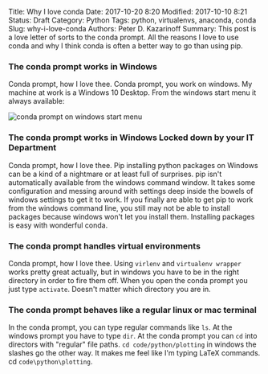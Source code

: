 Title: Why I love conda
Date: 2017-10-20 8:20
Modified: 2017-10-10 8:21
Status: Draft
Category: Python
Tags: python, virtualenvs, anaconda, conda
Slug: why-i-love-conda
Authors: Peter D. Kazarinoff
Summary: This post is a love letter of sorts to the conda prompt. All the reasons I love to use conda and why I think conda is often a better way to go than using pip.

### The conda prompt works in Windows
Conda prompt, how I love thee. Conda prompt, you work on windows. My machine at work is a Windows 10 Desktop. From the windows start menu it always available:

![conda prompt on windows start menu]({static}/images/conda_in_windows_start_menu.png)

### The conda prompt works in Windows Locked down by your IT Department

Conda prompt, how I love thee. Pip installing python packages on Windows can be a kind of a nightmare or at least full of surprises. pip isn't automatically available from the windows command window. It takes some configuration and messing around with settings deep inside the bowels of windows settings to get it to work. If you finally are able to get pip to work from the windows command line, you still may not be able to install packages because windows won't let you install them. Installing packages is easy with wonderful conda.
 
### The conda prompt handles virtual environments
 
 Conda prompt, how I love thee. Using ```virlenv``` and ```virtualenv wrapper``` works pretty great actually, but in windows you have to be in the right directory in order to fire them off. When you open the conda prompt you just type ```activate```.  Doesn't matter which directory you are in.
 
### The conda prompt behaves like a regular linux or mac terminal
 
 In the conda prompt, you can type regular commands like ```ls```. At the windows prompt you have to type ```dir```. At the conda prompt you can ```cd``` into directors with "regular" file paths. ```cd code/python/plotting``` in windows the slashes go the other way. It makes me feel like I'm typing LaTeX commands. cd ```code\python\plotting```.
 